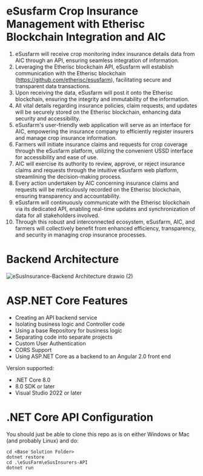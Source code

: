 # eSusfarm Crop Insurance Management with Etherisc Blockchain Integration and AIC

1. eSusfarm will receive crop monitoring index insurance details data from AIC through an API, ensuring seamless integration of information.
2. Leveraging the Etherisc blockchain API, eSusfarm will establish communication with the Etherisc blockchain (https://github.com/etherisc/esusfarm), facilitating secure and transparent data transactions.
3. Upon receiving the data, eSusfarm will post it onto the Etherisc blockchain, ensuring the integrity and immutability of the information.
4. All vital details regarding insurance policies, claim requests, and updates will be securely stored on the Etherisc blockchain, enhancing data security and accessibility.
5. eSusfarm's user-friendly web application will serve as an interface for AIC, empowering the insurance company to efficiently register insurers and manage crop insurance information.
6. Farmers will initiate insurance claims and requests for crop coverage through the eSusfarm platform, utilizing the convenient USSD interface for accessibility and ease of use.
7. AIC will exercise its authority to review, approve, or reject insurance claims and requests through the intuitive eSusfarm web platform, streamlining the decision-making process.
8. Every action undertaken by AIC concerning insurance claims and requests will be meticulously recorded on the Etherisc blockchain, ensuring transparency and accountability.
9. eSusfarm will continuously communicate with the Etherisc blockchain via its dedicated API, enabling real-time updates and synchronization of data for all stakeholders involved.
10. Through this robust and interconnected ecosystem, eSusfarm, AIC, and farmers will collectively benefit from enhanced efficiency, transparency, and security in managing crop insurance processes.

# Backend Architecture
![eSusInsurance-Backend Architecture drawio (2)](https://github.com/eSusFarm/eSusInsurers-API/assets/88090641/f8ca4c07-3d6a-485f-a94e-40211a70fec4)

# ASP.NET Core Features
* Creating an API backend service
* Isolating business logic and Controller code
* Using a base Repository for business logic
* Separating code into separate projects
* Custom User Authentication
* CORS Support
* Using ASP.NET Core as a backend to an Angular 2.0 front end

Version supported:

* .NET Core 8.0
* 8.0 SDK or later
* Visual Studio 2022 or later

# .NET Core API Configuration
You should just be able to clone this repo as is on either Windows or Mac (and probably Linux) and do:
```
cd <Base Solution Folder>
dotnet restore
cd .\eSusFarm\eSusInsurers-API
dotnet run
```


